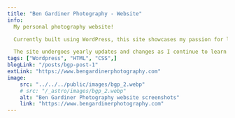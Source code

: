 ```yaml
---
title: "Ben Gardiner Photography - Website"
info:
  My personal photography website!

  Currently built using WordPress, this site showcases my passion for landscape and nature photography.

  The site undergoes yearly updates and changes as I continue to learn and improve my skills as a developer and photographer.
tags: ["Wordpress", "HTML", "CSS",]
blogLink: "/posts/bgp-post-1"
extLink: "https://www.bengardinerphotography.com"
image:
    src: "../../../public/images/bgp_2.webp"
    # src: "/_astro/images/bgp_2.webp"
    alt: "Ben Gardiner Photography website screenshots"
    link: "https://www.bengardinerphotography.com"
---
```

